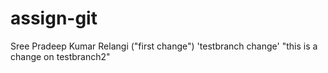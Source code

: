 # assign-git
Sree Pradeep Kumar Relangi
("first change")
'testbranch change'
"this is a change on testbranch2"